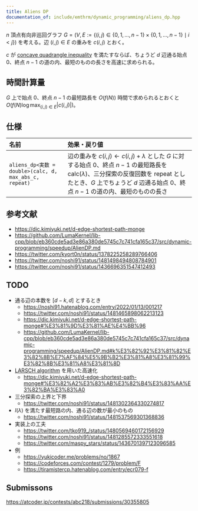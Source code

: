 ```yaml
---
title: Aliens DP
documentation_of: include/emthrm/dynamic_programming/aliens_dp.hpp
---
```


$n$ 頂点有向非巡回グラフ $G = (V, E \mathrel{:=} \lbrace (i, j) \in \lbrace 0, 1, \ldots, n - 1 \rbrace \times \lbrace 0, 1, \ldots, n - 1 \rbrace \mid i < j \rbrace)$ を考える。辺 $(i, j) \in E$ の重みを $c(i, j)$ とおく。

$c$ が [concave quadrangle inequality](./knuth_yao_speedup.md) を満たすならば、ちょうど $d$ 辺通る始点 $0$、終点 $n - 1$ の道の内、最短のものの長さを高速に求められる。


## 時間計算量

$G$ 上で始点 $0$、終点 $n - 1$ の最短路長を $O(f(N))$ 時間で求められるとおくと $O(f(N) \log{\max_{(i, j) \in E} \lvert c(i, j)} \rvert)$。


## 仕様

|名前|効果・戻り値|
|:--|:--|
|`aliens_dp<実数 = double>(calc, d, max_abs_c, repeat)`|辺の重みを $c(i, j) \gets c(i, j) + \lambda$ とした $G$ に対する始点 $0$、終点 $n - 1$ の最短路長を $\mathrm{calc}(\lambda)$、三分探索の反復回数を $\mathrm{repeat}$ としたとき、$G$ 上でちょうど $d$ 辺通る始点 $0$、終点 $n - 1$ の道の内、最短のものの長さ|


## 参考文献

- https://dic.kimiyuki.net/d-edge-shortest-path-monge
- https://github.com/LumaKernel/lib-cpp/blob/eb360cde5ad3e86a380de5745c7c741cfa165c37/src/dynamic-programming/speedup/AlienDP.md
- https://twitter.com/kyort0n/status/1378225258289766406
- https://twitter.com/noshi91/status/1481498494808784901
- https://twitter.com/noshi91/status/1436696351547412493


## TODO

- 通る辺の本数を $\lbrack d - k, d \rbrack$ とするとき
  - https://noshi91.hatenablog.com/entry/2022/01/13/001217
  - https://twitter.com/noshi91/status/1481465898062213123
  - https://dic.kimiyuki.net/d-edge-shortest-path-monge#%E3%81%9D%E3%81%AE%E4%BB%96
  - https://github.com/LumaKernel/lib-cpp/blob/eb360cde5ad3e86a380de5745c7c741cfa165c37/src/dynamic-programming/speedup/AlienDP.md#k%E3%82%92%E3%81%82%E3%82%8B%E7%AF%84%E5%9B%B2%E3%81%A8%E3%81%99%E3%82%8B%E3%81%A8%E3%81%8D
- [LARSCH algorithm](./knuth_yao_speedup.md) を用いた高速化
  - https://dic.kimiyuki.net/d-edge-shortest-path-monge#%E3%82%A2%E3%83%AB%E3%82%B4%E3%83%AA%E3%82%BA%E3%83%A0
- 三分探索の上界と下界
  - https://twitter.com/noshi91/status/1481302364330274817
- $l(\lambda)$ を満たす最短路の内、通る辺の数が最小のもの
  - https://twitter.com/noshi91/status/1481537569301368836
- 実装上の工夫
  - https://twitter.com/tko919_/status/1480569460172156929
  - https://twitter.com/noshi91/status/1481285572333551618
  - https://twitter.com/maspy_stars/status/1436701397123096585
- 例
  - https://yukicoder.me/problems/no/1867
  - https://codeforces.com/contest/1279/problem/F
  - https://tiramistercp.hatenablog.com/entry/ecr079-f


## Submissons

https://atcoder.jp/contests/abc218/submissions/30355805
